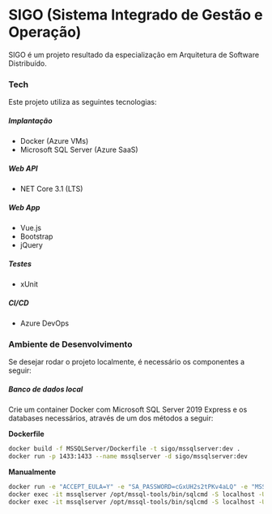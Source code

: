# SIGO (Sistema Integrado de Gestão e Operação)
SIGO é um projeto resultado da especialização em Arquitetura de Software Distribuído.

### Tech
Este projeto utiliza as seguintes tecnologias:

##### Implantação
* Docker (Azure VMs)
* Microsoft SQL Server (Azure SaaS)

##### Web API
* NET Core 3.1 (LTS)

##### Web App
* Vue.js
* Bootstrap
* jQuery

##### Testes
* xUnit

##### CI/CD
* Azure DevOps


### Ambiente de Desenvolvimento
Se desejar rodar o projeto localmente, é necessário os componentes a seguir:

##### Banco de dados local
Crie um container Docker com Microsoft SQL Server 2019 Express e os databases necessários, através de um dos métodos a seguir:

**Dockerfile**
```bash
docker build -f MSSQLServer/Dockerfile -t sigo/mssqlserver:dev .
docker run -p 1433:1433 --name mssqlserver -d sigo/mssqlserver:dev
```

**Manualmente**
```bash
docker run -e "ACCEPT_EULA=Y" -e "SA_PASSWORD=cGxUH2s2tPKv4aLQ" -e "MSSQL_PID=Express" -p 1433:1433 --name mssqlserver -d mcr.microsoft.com/mssql/server:2019-CU8-ubuntu-16.04
docker exec -it mssqlserver /opt/mssql-tools/bin/sqlcmd -S localhost -U SA -P "cGxUH2s2tPKv4aLQ" -Q "CREATE DATABASE DB_NORMAS"
docker exec -it mssqlserver /opt/mssql-tools/bin/sqlcmd -S localhost -U SA -P "cGxUH2s2tPKv4aLQ" -Q "CREATE DATABASE DB_CONSULTORIAS"
```